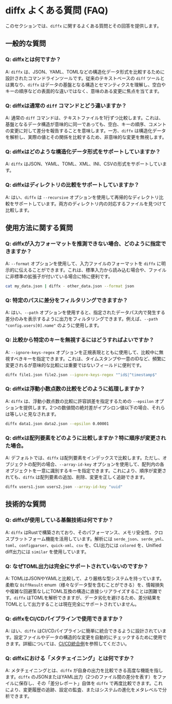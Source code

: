 # diffx よくある質問 (FAQ)

このセクションでは、`diffx` に関するよくある質問とその回答を提供します。

## 一般的な質問

### Q: diffxとは何ですか？

A: `diffx` は、JSON、YAML、TOMLなどの構造化データ形式を比較するために設計されたコマンドラインツールです。従来のテキストベースの `diff` ツールとは異なり、`diffx` はデータの基盤となる構造とセマンティクスを理解し、空白やキーの順序などの表面的な違いではなく、意味のある変更に焦点を当てます。

### Q: diffxは通常の `diff` コマンドとどう違いますか？

A: 通常の `diff` コマンドは、テキストファイルを1行ずつ比較します。これは、基盤となるデータ構造が意味的に同一であっても、空白、キーの順序、コメントの変更に対して差分を報告することを意味します。一方、`diffx` は構造化データを解析し、実際の値とその関係を比較するため、非意味的な変更を無視します。

### Q: diffxはどのような構造化データ形式をサポートしていますか？

A: `diffx` はJSON、YAML、TOML、XML、INI、CSVの形式をサポートしています。

### Q: diffxはディレクトリの比較をサポートしていますか？

A: はい、`diffx` は `--recursive` オプションを使用して再帰的なディレクトリ比較をサポートしています。両方のディレクトリ内の対応するファイルを見つけて比較します。

## 使用方法に関する質問

### Q: diffxが入力フォーマットを推測できない場合、どのように指定できますか？

A: `--format` オプションを使用して、入力ファイルのフォーマットを `diffx` に明示的に伝えることができます。これは、標準入力から読み込む場合や、ファイルに非標準の拡張子が付いている場合に特に便利です。

```bash
cat my_data.json | diffx - other_data.json --format json
```

### Q: 特定のパスに差分をフィルタリングできますか？

A: はい、`--path` オプションを使用すると、指定されたデータパス内で発生する差分のみを表示するように出力をフィルタリングできます。例えば、`--path "config.users[0].name"` のように使用します。

### Q: 比較から特定のキーを無視するにはどうすればよいですか？

A: `--ignore-keys-regex` オプションを正規表現とともに使用して、比較中に無視すべきキーを指定できます。これは、タイムスタンプや一意のIDなど、頻繁に変更されるが意味的な比較には重要ではないフィールドに便利です。

```bash
diffx file1.json file2.json --ignore-keys-regex "^id$|^timestamp$"
```

### Q: diffxは浮動小数点数の比較をどのように処理しますか？

A: `diffx` は、浮動小数点数の比較に許容誤差を指定するための `--epsilon` オプションを提供します。2つの数値間の絶対差がイプシロン値以下の場合、それらは等しいと見なされます。

```bash
diffx data1.json data2.json --epsilon 0.00001
```

### Q: diffxは配列要素をどのように比較しますか？特に順序が変更された場合。

A: デフォルトでは、`diffx` は配列要素をインデックスで比較します。ただし、オブジェクトの配列の場合、`--array-id-key` オプションを使用して、配列内の各オブジェクトを一意に識別するキーを指定できます。これにより、順序が変更されても、`diffx` は配列要素の追加、削除、変更を正しく追跡できます。

```bash
diffx users1.json users2.json --array-id-key "uuid"
```

## 技術的な質問

### Q: diffxが使用している基盤技術は何ですか？

A: `diffx` はRustで構築されており、そのパフォーマンス、メモリ安全性、クロスプラットフォーム機能を活用しています。解析には `serde_json`、`serde_yml`、`toml`、`configparser`、`quick-xml`、`csv` を、CLI出力には `colored` を、Unified diff出力には `similar` を使用しています。

### Q: なぜTOML出力は完全にサポートされていないのですか？

A: TOMLはJSONやYAMLと比較して、より厳格な型システムを持っています。柔軟な `DiffResult` enum（様々なデータ型を含むことができる）を、情報損失や複雑な回避策なしにTOML互換の構造に直接シリアライズすることは困難です。`diffx` はTOMLを解析できますが、データ劣化を避けるため、差分結果をTOMLとして出力することは現在完全にサポートされていません。

### Q: diffxをCI/CDパイプラインで使用できますか？

A: はい、`diffx` はCI/CDパイプラインに簡単に統合できるように設計されています。設定ファイルやデータの構造的な変更を自動的にチェックするために使用できます。詳細については、[CI/CD統合例](ci-cd.md)を参照してください。

### Q: diffxにおける「メタチェイニング」とは何ですか？

A: メタチェイニングとは、`diffx` が自身の出力を比較できる高度な機能を指します。`diffx` のJSONまたはYAML出力（2つのファイル間の差分を表す）をファイルに保存し、その「差分レポート」自体を `diffx` で再度比較できます。これにより、変更履歴の追跡、設定の監査、またはシステムの進化をメタレベルで分析できます。
